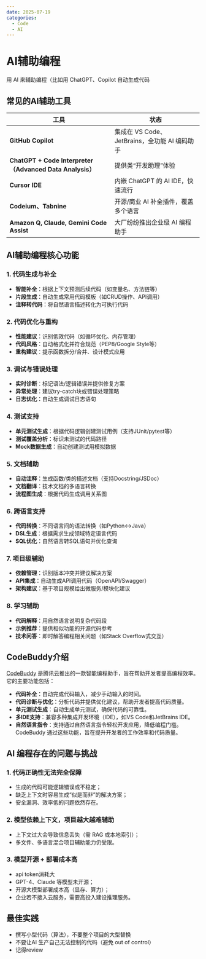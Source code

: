 ```yaml
---
date: 2025-07-19
categories:
  - Code
  - AI
---
```


# AI辅助编程

用 AI 来辅助编程（比如用 ChatGPT、Copilot 自动生成代码

<!-- more -->
## 常见的AI辅助工具

| 工具                                                     | 状态                                |
| ------------------------------------------------------ | --------------------------------- |
| **GitHub Copilot**                                     | 集成在 VS Code、JetBrains，全功能 AI 编码助手 |
| **ChatGPT + Code Interpreter（Advanced Data Analysis）** | 提供类“开发助理”体验                       |
| **Cursor IDE**                                         | 内嵌 ChatGPT 的 AI IDE，快速流行          |
| **Codeium、Tabnine**                                    | 开源/商业 AI 补全插件，覆盖多个语言              |
| **Amazon Q, Claude, Gemini Code Assist**               | 大厂纷纷推出企业级 AI 编程助手                 |

## AI辅助编程核心功能

### 1. 代码生成与补全
- **智能补全**：根据上下文预测后续代码（如变量名、方法链等）
- **片段生成**：自动生成常用代码模板（如CRUD操作、API调用）
- **注释转代码**：将自然语言描述转化为可执行代码

### 2. 代码优化与重构
- **性能建议**：识别低效代码（如循环优化、内存管理）
- **代码风格**：自动格式化并符合规范（PEP8/Google Style等）
- **重构建议**：提示函数拆分/合并、设计模式应用

### 3. 调试与错误处理
- **实时诊断**：标记语法/逻辑错误并提供修复方案
- **异常处理**：建议try-catch块或错误处理策略
- **日志优化**：自动生成调试日志语句

### 4. 测试支持
- **单元测试生成**：根据代码逻辑创建测试用例（支持JUnit/pytest等）
- **测试覆盖分析**：标识未测试的代码路径
- **Mock数据生成**：自动创建测试用模拟数据

### 5. 文档辅助
- **自动注释**：生成函数/类的描述文档（支持Docstring/JSDoc）
- **文档翻译**：技术文档的多语言转换
- **流程图生成**：根据代码生成调用关系图

### 6. 跨语言支持
- **代码转换**：不同语言间的语法转换（如Python↔Java）
- **DSL生成**：根据需求生成领域特定语言代码
- **SQL优化**：自然语言转SQL语句并优化查询

### 7. 项目级辅助
- **依赖管理**：识别版本冲突并建议解决方案
- **API集成**：自动生成API调用代码（OpenAPI/Swagger）
- **架构建议**：基于项目规模给出微服务/模块化建议

### 8. 学习辅助
- **代码解释**：用自然语言说明复杂代码段
- **示例推荐**：提供相似功能的开源代码参考
- **技术问答**：即时解答编程相关问题（如Stack Overflow式交互）

## CodeBuddy介绍
[CodeBuddy](https://copilot.tencent.com/) 是腾讯云推出的一款智能编程助手，旨在帮助开发者提高编程效率。它的主要功能包括：

- **代码补全**：自动完成代码输入，减少手动输入的时间。
- **代码诊断与优化**：分析代码并提供优化建议，帮助开发者提高代码质量。
- **单元测试生成**：自动生成单元测试，确保代码的可靠性。
- **多IDE支持**：兼容多种集成开发环境（IDE），如VS Code和JetBrains IDE。
- **自然语言指令**：支持通过自然语言指令轻松开发应用，降低编程门槛。CodeBuddy 通过这些功能，旨在提升开发者的工作效率和代码质量。


## AI 编程存在的问题与挑战

### 1. 代码正确性无法完全保障

- 生成的代码可能逻辑错误或不稳定；
- 缺乏上下文时容易生成“似是而非”的解决方案；
- 安全漏洞、效率低的问题依然存在。

### 2. 模型依赖上下文，项目越大越难辅助

- 上下文过大会导致信息丢失（需 RAG 或本地索引）；
- 多文件、多语言混合项目辅助能力仍受限。

### 3. 模型开源 + 部署成本高
- api token消耗大
- GPT-4、Claude 等模型未开源；
- 开源大模型部署成本高（显存、算力）；
- 企业若不接入云服务，需要高投入建设推理服务。

## 最佳实践

- 撰写小型代码（算法），不要整个项目的大型替换
- 不要让AI 生产自己无法控制的代码（避免 out of control）
- 记得review